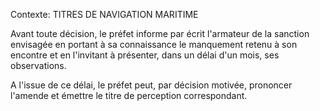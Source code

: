 Contexte: TITRES DE NAVIGATION MARITIME

Avant toute décision, le préfet informe par écrit l'armateur de la sanction envisagée en portant à sa connaissance le manquement retenu à son encontre et en l'invitant à présenter, dans un délai d'un mois, ses observations.

A l'issue de ce délai, le préfet peut, par décision motivée, prononcer l'amende et émettre le titre de perception correspondant.